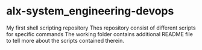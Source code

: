 # alx-system_engineering-devops
My first shell scripting repository
Thes repository consist of different scripts for specific commands
The working folder contains additional README file to tell more about the scripts contained therein.
